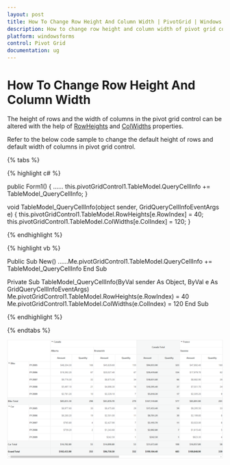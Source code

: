 ```yaml
---
layout: post
title: How To Change Row Height And Column Width | PivotGrid | Windows Forms | Syncfusion
description: How to change row height and column width of pivot grid control
platform: windowsforms
control: Pivot Grid
documentation: ug
---
```


# How To Change Row Height And Column Width

The height of rows and the width of columns in the pivot grid control can be altered with the help of [RowHeights](https://help.syncfusion.com/cr/cref_files/windowsforms/Syncfusion.Grid.Windows~Syncfusion.Windows.Forms.Grid.GridModel~RowHeights.html) and [ColWidths](https://help.syncfusion.com/cr/cref_files/windowsforms/Syncfusion.Grid.Windows~Syncfusion.Windows.Forms.Grid.GridModel~ColWidths.html) properties.

Refer to the below code sample to change the default height of rows and default width of columns in pivot grid control.

{% tabs %}

{% highlight c# %}

public Form1()
{
    ......
    this.pivotGridControl1.TableModel.QueryCellInfo += TableModel_QueryCellInfo;
}

void TableModel_QueryCellInfo(object sender, GridQueryCellInfoEventArgs e)
{
    this.pivotGridControl1.TableModel.RowHeights[e.RowIndex] = 40;
    this.pivotGridControl1.TableModel.ColWidths[e.ColIndex] = 120;
}

{% endhighlight %}

{% highlight vb %}

Public Sub New()
  ......Me.pivotGridControl1.TableModel.QueryCellInfo += TableModel_QueryCellInfo
End Sub

Private Sub TableModel_QueryCellInfo(ByVal sender As Object, ByVal e As GridQueryCellInfoEventArgs)
    Me.pivotGridControl1.TableModel.RowHeights(e.RowIndex) = 40
    Me.pivotGridControl1.TableModel.ColWidths(e.ColIndex) = 120
End Sub

{% endhighlight %}

{% endtabs %}

![Row-Height-Column-Width_img1](How-To-Change-Row-Height-And-Column-Width_images/Row-Height-Column-Width_img1.png)